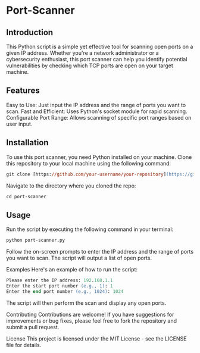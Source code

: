 # Port-Scanner
## Introduction
This Python script is a simple yet effective tool for scanning open ports on a given IP address. Whether you're a network administrator or a cybersecurity enthusiast, this port scanner can help you identify potential vulnerabilities by checking which TCP ports are open on your target machine.
## Features
Easy to Use: Just input the IP address and the range of ports you want to scan.
Fast and Efficient: Uses Python's socket module for rapid scanning.
Configurable Port Range: Allows scanning of specific port ranges based on user input.
## Installation
To use this port scanner, you need Python installed on your machine. Clone this repository to your local machine using the following command:
```ps 
git clone [https://github.com/your-username/your-repository](https://github.com/pourjavadi/Port-Scanner.git)
```
Navigate to the directory where you cloned the repo:
```ps
cd port-scanner
```
## Usage
Run the script by executing the following command in your terminal:
```ps
python port-scanner.py
```
Follow the on-screen prompts to enter the IP address and the range of ports you want to scan. The script will output a list of open ports.

Examples
Here's an example of how to run the script:
```ps
Please enter the IP address: 192.168.1.1
Enter the start port number (e.g., 1): 1
Enter the end port number (e.g., 1024): 1024
```
The script will then perform the scan and display any open ports.

Contributing
Contributions are welcome! If you have suggestions for improvements or bug fixes, please feel free to fork the repository and submit a pull request.

License
This project is licensed under the MIT License - see the LICENSE file for details.
